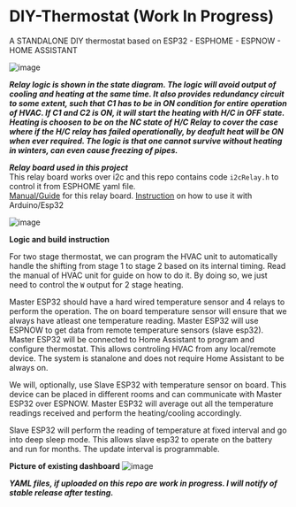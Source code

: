 # DIY-Thermostat (Work In Progress)
A STANDALONE DIY thermostat based on ESP32 - ESPHOME - ESPNOW - HOME ASSISTANT

![image](https://github.com/user-attachments/assets/f059d706-bf4b-4d2f-9ec4-a9e7adbb557c)


***Relay logic is shown in the state diagram. The logic will avoid output of cooling and heating at the same time. It also provides redundancy circuit to some extent, such that C1 has to be in ON condition for entire operation of HVAC. If C1 and C2 is ON, it will start the heating with H/C in OFF state. Heating is choosen to be on the NC state of H/C Relay to cover the case where if the H/C relay has failed operationally, by deafult heat will be ON when ever required. The logic is that one cannot survive without heating in winters, can even cause freezing of pipes.*** 

***Relay board used in this project***  
This relay board works over i2c and this repo contains code `i2cRelay.h` to control it from ESPHOME yaml file.  
[Manual/Guide](https://wiki.52pi.com/index.php?title=EP-0099) for this relay board. [Instruction](https://www.instructables.com/I2C-Relay-Met-Arduino-IDE/) on how to use it with Arduino/Esp32

![image](https://github.com/user-attachments/assets/e320cf01-6b68-4306-b356-32270b1868a9)


**Logic and build instruction**

For two stage thermostat, we can program the HVAC unit to automatically handle the shifting from stage 1 to stage 2 based on its internal timing. Read the manual of HVAC unit for guide on how to do it. By doing so, we just need to control the `W` output for 2 stage heating.

Master ESP32 should have a hard wired temperature sensor and 4 relays to perform the operation. The on board temperature sensor will ensure that we always have atleast one temperature reading. Master ESP32 will use ESPNOW to get data from remote temperature sensors (slave esp32). Master ESP32 will be connected to Home Assistant to program and configure thermostat. This allows controling HVAC from any local/remote device. The system is stanalone and does not require Home Assistant to be always on.

We will, optionally, use Slave ESP32 with temperature sensor on board. This device can be placed in different rooms and can communicate with Master ESP32 over ESPNOW. Master ESP32 will average out all the temperature readings received and perform the heating/cooling accordingly.

Slave ESP32 will perform the reading of temperature at fixed interval and go into deep sleep mode. This allows slave esp32 to operate on the battery and run for months. The update interval is programmable.

**Picture of existing dashboard**
![image](https://github.com/user-attachments/assets/4225c642-3512-4e4a-81da-58b5c69642f9)

***YAML files, if uploaded on this repo are work in progress. I will notify of stable release after testing.***
